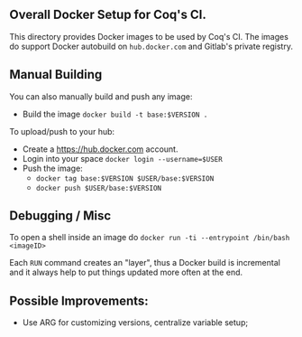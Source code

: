 ## Overall Docker Setup for Coq's CI.

This directory provides Docker images to be used by Coq's CI. The
images do support Docker autobuild on `hub.docker.com` and Gitlab's
private registry.

## Manual Building

You can also manually build and push any image:

- Build the image `docker build -t base:$VERSION .`

To upload/push to your hub:

- Create a https://hub.docker.com account.
- Login into your space `docker login --username=$USER`
- Push the image:
  + `docker tag base:$VERSION $USER/base:$VERSION`
  + `docker push $USER/base:$VERSION`

## Debugging / Misc

To open a shell inside an image do `docker run -ti --entrypoint /bin/bash <imageID>`

Each `RUN` command creates an "layer", thus a Docker build is
incremental and it always help to put things updated more often at the
end.

## Possible Improvements:

- Use ARG for customizing versions, centralize variable setup;
